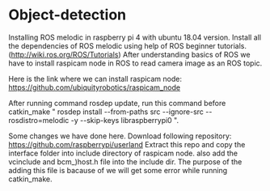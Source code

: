 # Object-detection
Installing ROS melodic in raspberry pi 4 with ubuntu 18.04 version.
Install all the dependencies of ROS melodic using help of ROS beginner tutorials. (http://wiki.ros.org/ROS/Tutorials)
After understanding basics of ROS we have to install raspicam node in ROS to read camera image as an ROS topic.

Here is the link where we can install raspicam node:
https://github.com/ubiquityrobotics/raspicam_node

After running command rosdep update, run this command before catkin_make " rosdep install --from-paths src --ignore-src --rosdistro=melodic -y --skip-keys libraspberrypi0 ".

Some changes we have done here.
Download following repository:
https://github.com/raspberrypi/userland
Extract this repo and copy the interface folder into include directory of raspicam node. also add the vcinclude and bcm_)host.h file into the include dir.
The purpose of the adding this file is bacause of we will get some error while running catkin_make.








